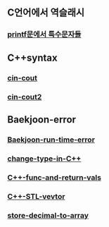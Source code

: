 ## C언어에서 역슬래시 
### [printf문에서 특수문자들](https://m.blog.naver.com/angelcorean/220804530449)
## C++syntax
### [cin-cout](https://starrykss.tistory.com/750)
### [cin-cout2](https://coding-factory.tistory.com/479)
## Baekjoon-error
### [Baekjoon-run-time-error](https://www.secmem.org/blog/2020/09/19/rte/)
### [change-type-in-C++](https://mynameisdabin.tistory.com/20)
### [C++-func-and-return-vals](https://boycoding.tistory.com/138)
### [C++-STL-vevtor](https://coding-factory.tistory.com/596)
### [store-decimal-to-array](https://blog.naver.com/occidere/220790000403)